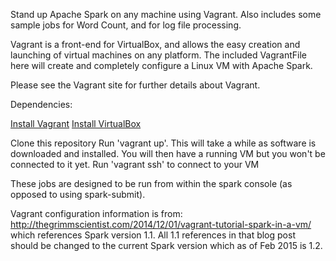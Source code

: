 Stand up Apache Spark on any machine using Vagrant.  Also includes some sample jobs for Word Count, and for log file processing.

Vagrant is a front-end for VirtualBox, and allows the easy creation and launching of virtual machines on any platform.  The included VagrantFile here will create and completely configure a Linux VM with Apache Spark.

Please see the Vagrant site for further details about Vagrant.

Dependencies:

[Install Vagrant](http://www.vagrantup.com/downloads.html)
[Install VirtualBox](https://www.virtualbox.org/wiki/Downloads)

Clone this repository
Run 'vagrant up'.  This will take a while as software is downloaded and installed.  You will then have a running VM but you won't be connected to it yet.
Run 'vagrant ssh' to connect to your VM


These jobs are designed to be run from within the spark console (as opposed to using spark-submit).

Vagrant configuration information is from: http://thegrimmscientist.com/2014/12/01/vagrant-tutorial-spark-in-a-vm/ which references 
Spark version 1.1.  All 1.1 references in that blog post should be changed to the current Spark version which as of 
Feb 2015 is 1.2.  




